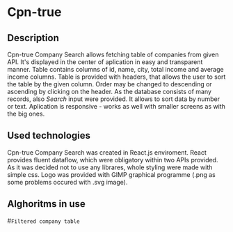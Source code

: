 # Cpn-true

## Description
Cpn-true Company Search allows fetching table of companies from given API. It's displayed in the center of aplication in easy and transparent manner. Table contains columns of id, name, city, total income and average income columns. Table is provided with headers, that allows the user to sort the table by the given column. Order may be changed to descending or ascending by clicking on the header. As the database consists of many records, also <i>Search</i> input were provided. It allows to sort data by number or text. Aplication is responsive - works as well with smaller screens as with the big ones.

## Used technologies
Cpn-true Company Search was created in React.js enviroment. React provides fluent dataflow, which were obligatory within two APIs provided. As it was decided not to use any librares, whole styling were made with simple css. Logo was provided with GIMP graphical programme (.png as some problems occured with .svg image).

## Alghoritms in use
#`Filtered company table`


